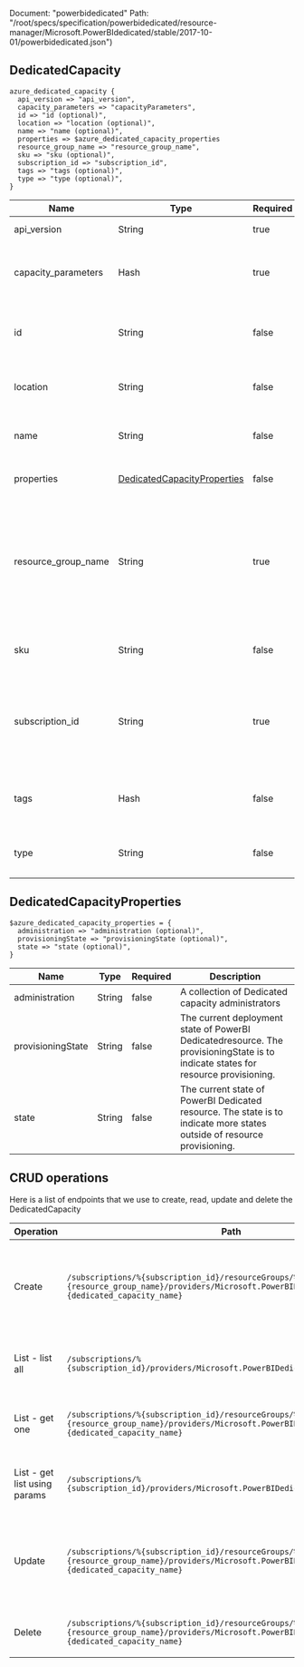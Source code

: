 Document: "powerbidedicated"
Path: "/root/specs/specification/powerbidedicated/resource-manager/Microsoft.PowerBIdedicated/stable/2017-10-01/powerbidedicated.json")

## DedicatedCapacity

```puppet
azure_dedicated_capacity {
  api_version => "api_version",
  capacity_parameters => "capacityParameters",
  id => "id (optional)",
  location => "location (optional)",
  name => "name (optional)",
  properties => $azure_dedicated_capacity_properties
  resource_group_name => "resource_group_name",
  sku => "sku (optional)",
  subscription_id => "subscription_id",
  tags => "tags (optional)",
  type => "type (optional)",
}
```

| Name        | Type           | Required       | Description       |
| ------------- | ------------- | ------------- | ------------- |
|api_version | String | true | The client API version. |
|capacity_parameters | Hash | true | Contains the information used to provision the Dedicated capacity. |
|id | String | false | An identifier that represents the PowerBI Dedicated resource. |
|location | String | false | Location of the PowerBI Dedicated resource. |
|name | String | false | The name of the PowerBI Dedicated resource. |
|properties | [DedicatedCapacityProperties](#dedicatedcapacityproperties) | false | Properties of the provision operation request. |
|resource_group_name | String | true | The name of the Azure Resource group of which a given PowerBIDedicated capacity is part. This name must be at least 1 character in length, and no more than 90. |
|sku | String | false | The SKU of the PowerBI Dedicated resource. |
|subscription_id | String | true | A unique identifier for a Microsoft Azure subscription. The subscription ID forms part of the URI for every service call. |
|tags | Hash | false | Key-value pairs of additional resource provisioning properties. |
|type | String | false | The type of the PowerBI Dedicated resource. |
        
## DedicatedCapacityProperties

```puppet
$azure_dedicated_capacity_properties = {
  administration => "administration (optional)",
  provisioningState => "provisioningState (optional)",
  state => "state (optional)",
}
```

| Name        | Type           | Required       | Description       |
| ------------- | ------------- | ------------- | ------------- |
|administration | String | false | A collection of Dedicated capacity administrators |
|provisioningState | String | false | The current deployment state of PowerBI Dedicatedresource. The provisioningState is to indicate states for resource provisioning. |
|state | String | false | The current state of PowerBI Dedicated resource. The state is to indicate more states outside of resource provisioning. |



## CRUD operations

Here is a list of endpoints that we use to create, read, update and delete the DedicatedCapacity

| Operation | Path | Verb | Description | OperationID |
| ------------- | ------------- | ------------- | ------------- | ------------- |
|Create|`/subscriptions/%{subscription_id}/resourceGroups/%{resource_group_name}/providers/Microsoft.PowerBIDedicated/capacities/%{dedicated_capacity_name}`|Put|Provisions the specified Dedicated capacity based on the configuration specified in the request.|Capacities_Create|
|List - list all|`/subscriptions/%{subscription_id}/providers/Microsoft.PowerBIDedicated/capacities`|Get|Lists all the Dedicated capacities for the given subscription.|Capacities_List|
|List - get one|`/subscriptions/%{subscription_id}/resourceGroups/%{resource_group_name}/providers/Microsoft.PowerBIDedicated/capacities/%{dedicated_capacity_name}`|Get|Gets details about the specified dedicated capacity.|Capacities_GetDetails|
|List - get list using params|`/subscriptions/%{subscription_id}/providers/Microsoft.PowerBIDedicated/capacities`|Get|Lists all the Dedicated capacities for the given subscription.|Capacities_List|
|Update|`/subscriptions/%{subscription_id}/resourceGroups/%{resource_group_name}/providers/Microsoft.PowerBIDedicated/capacities/%{dedicated_capacity_name}`|Put|Provisions the specified Dedicated capacity based on the configuration specified in the request.|Capacities_Create|
|Delete|`/subscriptions/%{subscription_id}/resourceGroups/%{resource_group_name}/providers/Microsoft.PowerBIDedicated/capacities/%{dedicated_capacity_name}`|Delete|Deletes the specified Dedicated capacity.|Capacities_Delete|